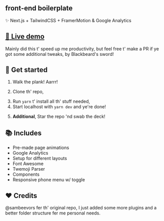 
## front-end boilerplate

:sparkles: Next.js + TailwindCSS + FramerMotion & Google Analytics

  ## [:paperclip: Live demo](https://boilerplate-demo.vercel.app/)
  
Mainly did this t' speed up me productivity, but feel free t' make a PR if ye got some additional tweaks, by Blackbeard's sword!

## :rocket: Get started

1. Walk the plank! Aarrr!
2) Clone th' repo,
3. Run `yarn` t' install all th' stuff needed,
4. Start localhost with `yarn dev` and ye're done!

5) **Additional**, Star the repo 'nd swab the deck!

## :books: Includes

- Pre-made page animations
- Google Analytics
- Setup for different layouts
- Font Awesome
- Twemoji Parser
- Components
- Responsive phone menu w/ toggle

## :heart: Credits

@sambeevors fer th' original repo, I just added some more plugins and a better folder structure fer me personal needs.
